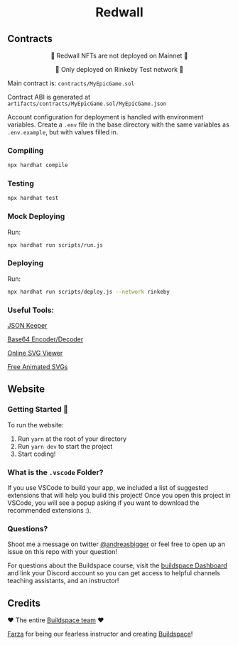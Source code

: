 <h1 align="center">Redwall</h1>

## Contracts

<p align="center">🚨​ Redwall NFTs are not deployed on Mainnet 🚨​</p>
<p align="center">🚨​ Only deployed on Rinkeby Test network 🚨​</p>

Main contract is: `contracts/MyEpicGame.sol`

Contract ABI is generated at `artifacts/contracts/MyEpicGame.sol/MyEpicGame.json`

Account configuration for deployment is handled with environment variables.
Create a `.env` file in the base directory with the same variables as `.env.example`, but with values filled in.

### Compiling

```bash
npx hardhat compile
```

### Testing

```bash
npx hardhat test
```

### Mock Deploying

Run:

```bash
npx hardhat run scripts/run.js
```

### Deploying

Run:

```bash
npx hardhat run scripts/deploy.js --network rinkeby
```

### Useful Tools:

[JSON Keeper](https://jsonkeeper.com/)

[Base64 Encoder/Decoder](https://www.utilities-online.info/base64)

[Online SVG Viewer](https://www.svgviewer.dev/)

[Free Animated SVGs](https://getloaf.io/)


## Website

### **Getting Started 👋**

To run the website:

1. Run `yarn` at the root of your directory
2. Run `yarn dev` to start the project
3. Start coding!

### What is the `.vscode` Folder?
If you use VSCode to build your app, we included a list of suggested extensions that will help you build this project! Once you open this project in VSCode, you will see a popup asking if you want to download the recommended extensions :).


### **Questions?**

Shoot me a message on twitter [@andreasbigger](https://twitter.com/andreasbigger) or feel free to open up an issue on this repo with your question!

For questions about the Buildspace course, visit the [buildspace Dashboard](https://app.buildspace.so/courses/CO5cc2751b-e878-41c4-99fa-a614dc910ee9) and link your Discord account so you can get access to helpful channels teaching assistants, and an instructor!


## Credits

❤️ The entire [Buildspace team](https://twitter.com/_buildspace) ❤️

[Farza](https://twitter.com/FarzaTV) for being our fearless instructor and creating [Buildspace](https://app.buildspace.so)!